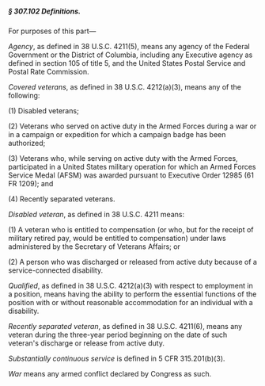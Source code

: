##### § 307.102 Definitions. #####

For purposes of this part—

*Agency*, as defined in 38 U.S.C. 4211(5), means any agency of the Federal Government or the District of Columbia, including any Executive agency as defined in section 105 of title 5, and the United States Postal Service and Postal Rate Commission.

*Covered veterans*, as defined in 38 U.S.C. 4212(a)(3), means any of the following:

(1) Disabled veterans;

(2) Veterans who served on active duty in the Armed Forces during a war or in a campaign or expedition for which a campaign badge has been authorized;

(3) Veterans who, while serving on active duty with the Armed Forces, participated in a United States military operation for which an Armed Forces Service Medal (AFSM) was awarded pursuant to Executive Order 12985 (61 FR 1209); and

(4) Recently separated veterans.

*Disabled veteran*, as defined in 38 U.S.C. 4211 means:

(1) A veteran who is entitled to compensation (or who, but for the receipt of military retired pay, would be entitled to compensation) under laws administered by the Secretary of Veterans Affairs; or

(2) A person who was discharged or released from active duty because of a service-connected disability.

*Qualified*, as defined in 38 U.S.C. 4212(a)(3) with respect to employment in a position, means having the ability to perform the essential functions of the position with or without reasonable accommodation for an individual with a disability.

*Recently separated veteran*, as defined in 38 U.S.C. 4211(6), means any veteran during the three-year period beginning on the date of such veteran's discharge or release from active duty.

*Substantially continuous service* is defined in 5 CFR 315.201(b)(3).

*War* means any armed conflict declared by Congress as such.